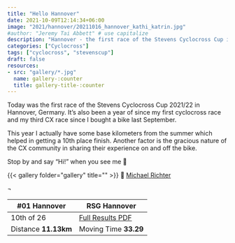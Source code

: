 ```yaml
---
title: "Hello Hannover"
date: 2021-10-09T12:14:34+06:00
image: "2021/hannover/20211016_hannover_kathi_katrin.jpg"
#author: "Jeremy Tai Abbett" # use capitalize
description: "Hannover - the first race of the Stevens Cyclocross Cup in the 2021/22 season."
categories: ["Cyclocross"]
tags: ["cyclocross", "stevenscup"]
draft: false
resources: 
- src: "gallery/*.jpg"
  name: gallery-:counter
  title: gallery-title-:counter
---
```


Today was the first race of the Stevens Cyclocross Cup 2021/22 in Hannover, Germany. It’s also been a year of since my first cyclocross race and my third CX race since I bought a bike last September.

This year I actually have some base kilometers from the summer which helped in getting a 10th place finish. Another factor is the gracious nature of the CX community in sharing their experience on and off the bike.

Stop by and say “Hi!” when you see me 👋

{{< gallery folder="gallery" title="" >}}
📸 [Michael Richter](https://www.helmuts-fahrrad-seiten.de/2021/10/10/stevens-ccc-hannover-09-10-2021/)

 ¬ 

| #01 Hannover| RSG Hannover |
| ----------- | ----------- |
| 10th of 26 | [Full Results PDF](https://cxneu.florian-neubauer.de/images/2021/erg/20211226_09_hamburg_te.pdf) |
| Distance **11.13km** | Moving Time **33.29** |